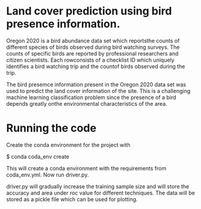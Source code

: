 # Land cover prediction using bird presence information.

Oregon 2020 is a bird abundance data set which reportsthe counts of different species of birds observed during bird watching surveys. The counts of specific birds are reported by professional researchers and citizen scientists. Each rowconsists of a checklist ID which uniquely identifies a bird watching trip and the countof birds observed during the trip.

The bird presemce information present in the Oregon 2020 data set was used to predict the land cover information of the site. This is a challenging machine learning classification problem since the presence of a bird depends greatly onthe environmental characteristics of the area.

# Running the code 

Create the conda environment for the project with

$ conda coda_env create

This will create a conda environment with the requirements from coda_env.yml. Now run driver.py.

driver.py will gradually increase the training sample size and will store the accuracy and area under roc value for different techniques. The data will be stored as a pickle file which can be used for plotting.

